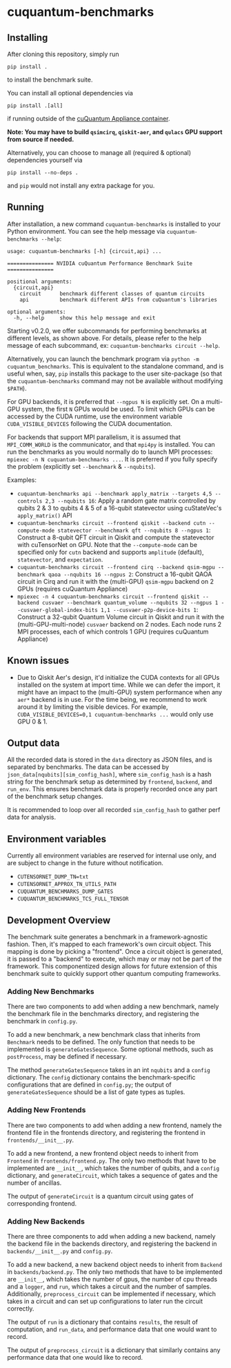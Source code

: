 # cuquantum-benchmarks

## Installing

After cloning this repository, simply run
```
pip install .
```
to install the benchmark suite.

You can install all optional dependencies via
```
pip install .[all]
```
if running outside of the [cuQuantum Appliance container](https://docs.nvidia.com/cuda/cuquantum/latest/appliance/index.html).

**Note: You may have to build `qsimcirq`, `qiskit-aer`, and `qulacs` GPU support from source if needed.**

Alternatively, you can choose to manage all (required & optional) dependencies yourself via
```
pip install --no-deps .
```
and `pip` would not install any extra package for you.

## Running

After installation, a new command `cuquantum-benchmarks` is installed to your Python environment. You can see the help message via `cuquantum-benchmarks --help`:

```
usage: cuquantum-benchmarks [-h] {circuit,api} ...

=============== NVIDIA cuQuantum Performance Benchmark Suite ===============

positional arguments:
  {circuit,api}
    circuit      benchmark different classes of quantum circuits
    api          benchmark different APIs from cuQuantum's libraries

optional arguments:
  -h, --help     show this help message and exit
```

Starting v0.2.0, we offer subcommands for performing benchmarks at different levels, as shown above. For details, please refer to the help message of each subcommand, ex: `cuquantum-benchmarks circuit --help`.

Alternatively, you can launch the benchmark program via `python -m cuquantum_benchmarks`. This is equivalent to the standalone command, and is useful when, say, `pip` installs this package to the user site-package (so that the `cuquantum-benchmarks` command may not be available without modifying `$PATH`).

For GPU backends, it is preferred that `--ngpus N` is explicitly set. On a multi-GPU system, the first `N` GPUs would be used. To limit which GPUs can be accessed by the CUDA runtime, use the environment variable `CUDA_VISIBLE_DEVICES` following the CUDA documentation.

For backends that support MPI parallelism, it is assumed that `MPI_COMM_WORLD` is the communicator, and that `mpi4py` is installed. You can run the benchmarks as you would normally do to launch MPI processes: `mpiexec -n N cuquantum-benchmarks ...`. It is preferred if you fully specify the problem (explicitly set `--benchmark` & `--nqubits`).

Examples:
- `cuquantum-benchmarks api --benchmark apply_matrix --targets 4,5 --controls 2,3 --nqubits 16`: Apply a random gate matrix controlled by qubits 2 & 3 to qubits 4 & 5 of a 16-qubit statevector using cuStateVec's `apply_matrix()` API
- `cuquantum-benchmarks circuit --frontend qiskit --backend cutn --compute-mode statevector --benchmark qft --nqubits 8 --ngpus 1`: Construct a 8-qubit QFT circuit in Qiskit and compute the statevector with cuTensorNet on GPU. Note that the `--compute-mode` can be specified only for `cutn` backend and supports `amplitude` (default), `statevector`, and `expectation`. 
- `cuquantum-benchmarks circuit --frontend cirq --backend qsim-mgpu --benchmark qaoa --nqubits 16 --ngpus 2`: Construct a 16-qubit QAOA circuit in Cirq and run it with the (multi-GPU) `qsim-mgpu` backend on 2 GPUs (requires cuQuantum Appliance)
- `mpiexec -n 4 cuquantum-benchmarks circuit --frontend qiskit --backend cusvaer --benchmark quantum_volume --nqubits 32 --ngpus 1 --cusvaer-global-index-bits 1,1 --cusvaer-p2p-device-bits 1`: Construct a 32-qubit Quantum Volume circuit in Qiskit and run it with the (multi-GPU-multi-node) `cusvaer` backend on 2 nodes. Each node runs 2 MPI processes, each of which controls 1 GPU (requires cuQuantum Appliance)

## Known issues

- Due to Qiskit Aer's design, it'd initialize the CUDA contexts for all GPUs installed on the system at import time. While we can defer the import, it might have an impact to the (multi-GPU) system performance when any `aer*` backend is in use. For the time being, we recommend to work around it by limiting the visible devices. For example, `CUDA_VISIBLE_DEVICES=0,1 cuquantum-benchmarks ...` would only use GPU 0 & 1.

## Output data

All the recorded data is stored in the `data` directory as JSON files, and is separated by benchmarks. The data can be accessed by `json_data[nqubits][sim_config_hash]`, where `sim_config_hash` is a hash string for the benchmark setup as determined by `frontend`, `backend`, and `run_env`. This ensures benchmark data is properly recorded once any part of the benchmark setup changes.

It is recommended to loop over all recorded `sim_config_hash` to gather perf data for analysis.

## Environment variables

Currently all environment variables are reserved for internal use only, and are subject to change in the future without notification.

* `CUTENSORNET_DUMP_TN=txt`
* `CUTENSORNET_APPROX_TN_UTILS_PATH`
* `CUQUANTUM_BENCHMARKS_DUMP_GATES`
* `CUQUANTUM_BENCHMARKS_TCS_FULL_TENSOR`

## Development Overview

The benchmark suite generates a benchmark in a framework-agnostic fashion. Then, it's mapped to each framework's own circuit object. This mapping is done by picking a "frontend". Once a circuit object is generated, it is passed to a "backend" to execute, which may or may not be part of the framework. This componentized design allows for future extension of this benchmark suite to quickly support other quantum computing frameworks.

### Adding New Benchmarks

There are two components to add when adding a new benchmark, namely the benchmark file in the benchmarks directory, and
registering the benchmark in `config.py`.

To add a new benchmark, a new benchmark class that inherits from `Benchmark` needs to be defined. The only function that needs
to be implemented is `generateGatesSequence`. Some optional methods, such as `postProcess`, may be defined if necessary.

The method `generateGatesSequence` takes in an int `nqubits` and a `config` dictionary. The `config` dictionary contains the benchmark-specific configurations that are defined in `config.py`; the output of `generateGatesSequence` should be a list of gate types as tuples.

### Adding New Frontends

There are two components to add when adding a new frontend, namely the frontend file in the frontends directory, and
registering the frontend in `frontends/__init__.py`.

To add a new frontend, a new frontend object needs to inherit from `Frontend` in `frontends/frontend.py`. The only two methods that have to be implemented are `__init__`, which takes the number of qubits, and a `config` dictionary, and `generateCircuit`, which takes a sequence of gates
and the number of ancillas.

The output of `generateCircuit` is a quantum circuit using gates of corresponding frontend.

### Adding New Backends

There are three components to add when adding a new backend, namely the backend file in the backends directory, and
registering the backend in `backends/__init__.py` and `config.py`.

To add a new backend, a new backend object needs to inherit from `Backend` in `backends/backend.py`. The only two methods that have to be implemented are `__init__`, which takes the number of gpus, the number of cpu threads and a `logger`, and `run`, which takes a circuit
and the number of samples. Additionally, `preprocess_circuit` can be implemented if necessary, which takes in a circuit
and can set up configurations to later run the circuit correctly.

The output of `run` is a dictionary that contains `results`, the result of computation, and `run_data`, and performance data
that one would want to record.

The output of `preprocess_circuit` is a dictionary that similarly contains any performance data that one would like to record.
